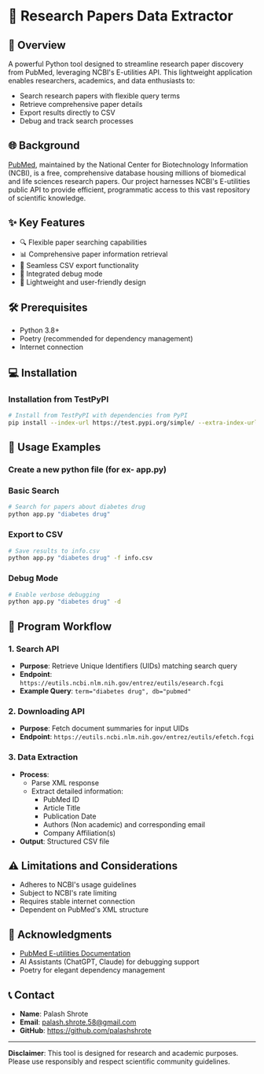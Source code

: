 # 🔬 Research Papers Data Extractor

## 📝 Overview

A powerful Python tool designed to streamline research paper discovery from PubMed, leveraging NCBI's E-utilities API. This lightweight application enables researchers, academics, and data enthusiasts to:
- Search research papers with flexible query terms
- Retrieve comprehensive paper details
- Export results directly to CSV
- Debug and track search processes

## 🌐 Background

[PubMed](https://pubmed.ncbi.nlm.nih.gov/), maintained by the National Center for Biotechnology Information (NCBI), is a free, comprehensive database housing millions of biomedical and life sciences research papers. Our project harnesses NCBI's E-utilities public API to provide efficient, programmatic access to this vast repository of scientific knowledge.

## ✨ Key Features

- 🔍 Flexible paper searching capabilities
- 📊 Comprehensive paper information retrieval
- 💾 Seamless CSV export functionality
- 🐞 Integrated debug mode
- 🚀 Lightweight and user-friendly design

## 🛠 Prerequisites

- Python 3.8+
- Poetry (recommended for dependency management)
- Internet connection

## 💻 Installation

### Installation from TestPyPI

```bash
# Install from TestPyPI with dependencies from PyPI
pip install --index-url https://test.pypi.org/simple/ --extra-index-url https://pypi.org/simple/ fetch-pubmed-data
```

## 🚀 Usage Examples
### Create a new python file (for ex- app.py)

### Basic Search
```bash
# Search for papers about diabetes drug
python app.py "diabetes drug"
```

### Export to CSV
```bash
# Save results to info.csv
python app.py "diabetes drug" -f info.csv
```

### Debug Mode
```bash
# Enable verbose debugging
python app.py "diabetes drug" -d
```

## 🔬 Program Workflow

### 1. Search API
- **Purpose**: Retrieve Unique Identifiers (UIDs) matching search query
- **Endpoint**: `https://eutils.ncbi.nlm.nih.gov/entrez/eutils/esearch.fcgi`
- **Example Query**: `term="diabetes drug", db="pubmed"`

### 2. Downloading API
- **Purpose**: Fetch document summaries for input UIDs
- **Endpoint**: `https://eutils.ncbi.nlm.nih.gov/entrez/eutils/efetch.fcgi`

### 3. Data Extraction
- **Process**:
  - Parse XML response
  - Extract detailed information:
    - PubMed ID
    - Article Title
    - Publication Date
    - Authors (Non academic) and corresponding email
    - Company Affiliation(s)
- **Output**: Structured CSV file

## ⚠️ Limitations and Considerations

- Adheres to NCBI's usage guidelines
- Subject to NCBI's rate limiting
- Requires stable internet connection
- Dependent on PubMed's XML structure

## 🙏 Acknowledgments

- [PubMed E-utilities Documentation](https://eutils.ncbi.nlm.nih.gov/)
- AI Assistants (ChatGPT, Claude) for debugging support
- Poetry for elegant dependency management

## 📞 Contact

- **Name**: Palash Shrote
- **Email**: palash.shrote.58@gmail.com
- **GitHub**: https://github.com/palashshrote

---

**Disclaimer**: This tool is designed for research and academic purposes. Please use responsibly and respect scientific community guidelines.